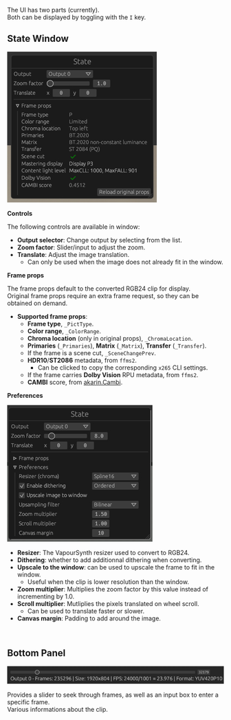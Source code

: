The UI has two parts (currently).  
Both can be displayed by toggling with the `I` key.

## State Window

![State window](/assets/01gui.jpg?raw=true "State window")

**Controls**

The following controls are available in window:
- **Output selector**: Change output by selecting from the list.
- **Zoom factor**: Slider/input to adjust the zoom.
- **Translate**: Adjust the image translation.
    - Can only be used when the image does not already fit in the window.

**Frame props**

The frame props default to the converted RGB24 clip for display.  
Original frame props require an extra frame request, so they can be obtained on demand.  

- **Supported frame props**:
    - **Frame type**, `_PictType`.
    - **Color range**, `_ColorRange`.
    - **Chroma location** (only in original props), `_ChromaLocation`.
    - **Primaries** (`_Primaries`), **Matrix** (`_Matrix`), **Transfer** (`_Transfer`).
    - If the frame is a scene cut, `_SceneChangePrev`.
    - **HDR10**/**ST2086** metadata, from `ffms2`.
        - Can be clicked to copy the corresponding `x265` CLI settings.
    - If the frame carries **Dolby Vision** RPU metadata, from `ffms2`.
    - **CAMBI** score, from [akarin.Cambi](https://github.com/AkarinVS/vapoursynth-plugin).

**Preferences**

![Preferences](/assets/03prefs.jpg?raw=true "Preferences")

- **Resizer**: The VapourSynth resizer used to convert to RGB24.
- **Dithering**: whether to add additionnal dithering when converting.
- **Upscale to the window**: can be used to upscale the frame to fit in the window.
    - Useful when the clip is lower resolution than the window.
- **Zoom multiplier**: Multiplies the zoom factor by this value instead of incrementing by 1.0.
- **Scroll multiplier**: Mutliplies the pixels translated on wheel scroll.
    - Can be used to translate faster or slower.
- **Canvas margin**: Padding to add around the image.

&nbsp;

## Bottom Panel

![Bottom panel](/assets/02clipinfo.jpg?raw=true "Bottom panel")

Provides a slider to seek through frames, as well as an input box to enter a specific frame.  
Various informations about the clip.  

